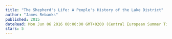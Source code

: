 ```yaml
---
title: "The Shepherd's Life: A People's History of the Lake District"
author: "James Rebanks"
published: 2015
dateRead: Mon Jun 06 2016 00:00:00 GMT+0200 (Central European Summer Time)
stars: 5
---
```


